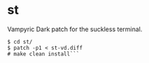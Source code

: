# st
Vampyric Dark patch for the suckless terminal.

```$ mv st-vd.diff st/
$ cd st/
$ patch -p1 < st-vd.diff
# make clean install```
